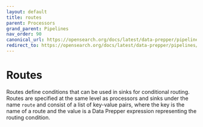 ```yaml
---
layout: default
title: routes
parent: Processors
grand_parent: Pipelines
nav_order: 90
canonical_url: https://opensearch.org/docs/latest/data-prepper/pipelines/configuration/processors/routes/
redirect_to: https://opensearch.org/docs/latest/data-prepper/pipelines/configuration/processors/routes/
---
```


# Routes

Routes define conditions that can be used in sinks for conditional routing. Routes are specified at the same level as processors and sinks under the name `route` and consist of a list of key-value pairs, where the key is the name of a route and the value is a Data Prepper expression representing the routing condition.

<!---## Configuration

Content will be added to this section.

## Metrics

Content will be added to this section.--->